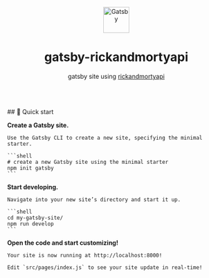 <p align="center">
  <a href="https://www.gatsbyjs.com/?utm_source=starter&utm_medium=readme&utm_campaign=minimal-starter">
    <img alt="Gatsby" src="https://www.gatsbyjs.com/Gatsby-Monogram.svg" width="60" />
  </a>
</p>
<h1 align="center">
  gatsby-rickandmortyapi 
</h1>
<p align="center">
  gatsby site using <a href="[https://www.gatsbyjs.com/?utm_source=starter&utm_medium=readme&utm_campaign=minimal-starter](https://rickandmortyapi.com/)">
    rickandmortyapi
  </a>
</p>
<br><br><br>
## 🚀 Quick start

**Create a Gatsby site.**

    Use the Gatsby CLI to create a new site, specifying the minimal starter.

    ```shell
    # create a new Gatsby site using the minimal starter
    npm init gatsby
    ```

**Start developing.**

    Navigate into your new site’s directory and start it up.

    ```shell
    cd my-gatsby-site/
    npm run develop
    ```

**Open the code and start customizing!**

    Your site is now running at http://localhost:8000!

    Edit `src/pages/index.js` to see your site update in real-time!



